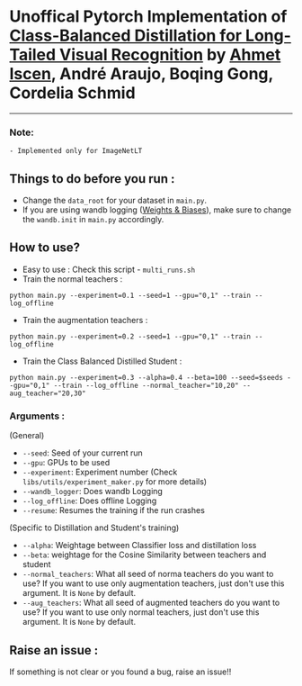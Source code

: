 # Unoffical Pytorch Implementation of [Class-Balanced Distillation for Long-Tailed Visual Recognition](https://arxiv.org/abs/2104.05279) by [Ahmet Iscen](https://cmp.felk.cvut.cz/~iscenahm/), André Araujo, Boqing Gong, Cordelia Schmid
---
### Note:
    - Implemented only for ImageNetLT

## Things to do before you run :
- Change the `data_root` for your dataset in `main.py`.
- If you are using wandb logging ([Weights & Biases](https://docs.wandb.ai/quickstart)), make sure to change the `wandb.init` in `main.py` accordingly.

## How to use?
- Easy to use : Check this script - `multi_runs.sh`
- Train the normal teachers :
```
python main.py --experiment=0.1 --seed=1 --gpu="0,1" --train --log_offline
```
- Train the augmentation teachers :
```
python main.py --experiment=0.2 --seed=1 --gpu="0,1" --train --log_offline
```
- Train the Class Balanced Distilled Student :
```
python main.py --experiment=0.3 --alpha=0.4 --beta=100 --seed=$seeds --gpu="0,1" --train --log_offline --normal_teacher="10,20" --aug_teacher="20,30"
```

### Arguments :
(General)
- `--seed`: Seed of your current run
- `--gpu`: GPUs to be used
- `--experiment`: Experiment number (Check `libs/utils/experiment_maker.py` for more details)
- `--wandb_logger`: Does wandb Logging
- `--log_offline`: Does offline Logging
- `--resume`: Resumes the training if the run crashes

(Specific to Distillation and Student's training)
- `--alpha`: Weightage between Classifier loss and distillation loss
- `--beta`: weightage for the Cosine Similarity between teachers and student
- `--normal_teachers`: What all seed of norma teachers do you want to use? If you want to use only augmentation teachers, just don't use this argument. It is `None` by default.
- `--aug_teachers`:  What all seed of augmented teachers do you want to use? If you want to use only normal teachers, just don't use this argument. It is `None` by default.

## Raise an issue :
If something is not clear or you found a bug, raise an issue!!
